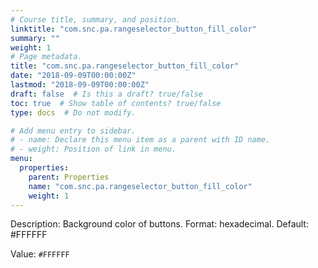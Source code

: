 ```yaml
---
# Course title, summary, and position.
linktitle: "com.snc.pa.rangeselector_button_fill_color"
summary: ""
weight: 1
# Page metadata.
title: "com.snc.pa.rangeselector_button_fill_color"
date: "2018-09-09T00:00:00Z"
lastmod: "2018-09-09T00:00:00Z"
draft: false  # Is this a draft? true/false
toc: true  # Show table of contents? true/false
type: docs  # Do not modify.

# Add menu entry to sidebar.
# - name: Declare this menu item as a parent with ID name.
# - weight: Position of link in menu.
menu:
  properties:
    parent: Properties
    name: "com.snc.pa.rangeselector_button_fill_color"
    weight: 1
---
```


Description: Background color of buttons. Format: hexadecimal. Default: #FFFFFF


Value: `#FFFFFF`